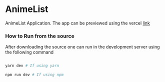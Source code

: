# AnimeList
AnimeList Application. The app can be previewed using the vercel [link](https://anime-list-kappa.vercel.app/)

### How to Run from the source
After downloading the source one can run in the development server using the following command

```bash

yarn dev # If using yarn

npm run dev # If using npm

```
